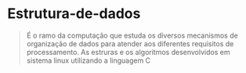 # Estrutura-de-dados
> É o ramo da computação que estuda os diversos mecanismos de organização de dados para atender aos diferentes requisitos de processamento.
> As estruras e os algoritmos desenvolvidos em sistema linux utilizando a linguagem C
